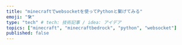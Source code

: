 ```yaml
---
title: "minecraftでwebsocketを使ってPythonと繋げてみる"
emoji: "🛠️"
type: "tech" # tech: 技術記事 / idea: アイデア
topics: ["minecraft", "minecraftbedrock", "python", "websocket"]
published: false
---
```

